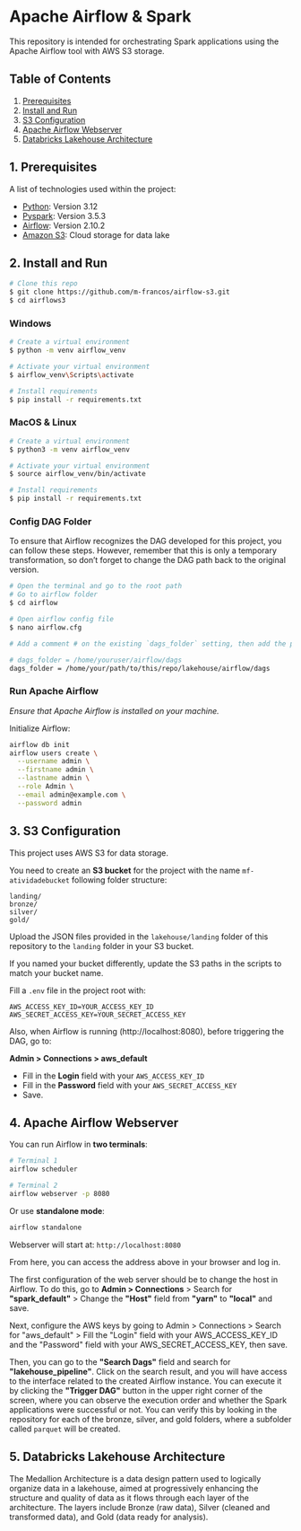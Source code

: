 # Apache Airflow & Spark

This repository is intended for orchestrating Spark applications using the Apache Airflow tool with AWS S3 storage.

## Table of Contents

1. [Prerequisites](#technologies)
2. [Install and Run](#install-and-run)
3. [S3 Configuration](#s3-configuration)
4. [Apache Airflow Webserver](#apache-airflow-webserver)
5. [Databricks Lakehouse Architecture](#databricks-lakehouse-architecture)

## 1. Prerequisites

A list of technologies used within the project:

- [Python](https://www.python.org): Version 3.12
- [Pyspark](https://spark.apache.org/docs/latest/api/python/index.html): Version 3.5.3
- [Airflow](https://airflow.apache.org/docs/apache-airflow/stable/installation/index.html): Version 2.10.2
- [Amazon S3](https://aws.amazon.com/s3/): Cloud storage for data lake

## 2. Install and Run

```bash
# Clone this repo
$ git clone https://github.com/m-francos/airflow-s3.git
$ cd airflows3
```

### Windows

```bash
# Create a virtual environment
$ python -m venv airflow_venv

# Activate your virtual environment
$ airflow_venv\Scripts\activate

# Install requirements
$ pip install -r requirements.txt
```

### MacOS & Linux

```bash
# Create a virtual environment
$ python3 -m venv airflow_venv

# Activate your virtual environment
$ source airflow_venv/bin/activate

# Install requirements
$ pip install -r requirements.txt
```

### Config DAG Folder

To ensure that Airflow recognizes the DAG developed for this project, you can follow these steps. However, remember that this is only a temporary transformation, so don’t forget to change the DAG path back to the original version.

```bash
# Open the terminal and go to the root path
# Go to airflow folder
$ cd airflow

# Open airflow config file
$ nano airflow.cfg

# Add a comment # on the existing `dags_folder` setting, then add the path to the clone repository

# dags_folder = /home/youruser/airflow/dags
dags_folder = /home/your/path/to/this/repo/lakehouse/airflow/dags
```

### Run Apache Airflow

*Ensure that Apache Airflow is installed on your machine.*

Initialize Airflow:
```bash
airflow db init
airflow users create \
  --username admin \
  --firstname admin \
  --lastname admin \
  --role Admin \
  --email admin@example.com \
  --password admin
```

## 3. S3 Configuration

This project uses AWS S3 for data storage.

You need to create an **S3 bucket** for the project with the name `mf-atividadebucket` following folder structure:
```
landing/
bronze/
silver/
gold/
```
Upload the JSON files provided in the `lakehouse/landing` folder of this repository to the `landing` folder in your S3 bucket.

If you named your bucket differently, update the S3 paths in the scripts to match your bucket name.

Fill a `.env` file in the project root with:
```
AWS_ACCESS_KEY_ID=YOUR_ACCESS_KEY_ID
AWS_SECRET_ACCESS_KEY=YOUR_SECRET_ACCESS_KEY
```

Also, when Airflow is running (http://localhost:8080), before triggering the DAG, go to:

**Admin > Connections > aws_default**  
- Fill in the **Login** field with your `AWS_ACCESS_KEY_ID`
- Fill in the **Password** field with your `AWS_SECRET_ACCESS_KEY`
- Save.

## 4. Apache Airflow Webserver

You can run Airflow in **two terminals**:
```bash
# Terminal 1
airflow scheduler

# Terminal 2
airflow webserver -p 8080
```

Or use **standalone mode**:
```bash
airflow standalone
```

Webserver will start at: `http://localhost:8080`

From here, you can access the address above in your browser and log in.

The first configuration of the web server should be to change the host in Airflow. To do this, go to **Admin > Connections** > Search for **"spark_default"** > Change the **"Host"** field from **"yarn"** to **"local"** and save.

Next, configure the AWS keys by going to Admin > Connections > Search for "aws_default" > Fill the "Login" field with your AWS_ACCESS_KEY_ID and the "Password" field with your AWS_SECRET_ACCESS_KEY, then save.

Then, you can go to the **"Search Dags"** field and search for **"lakehouse_pipeline"**. Click on the search result, and you will have access to the interface related to the created Airflow instance. You can execute it by clicking the **"Trigger DAG"** button in the upper right corner of the screen, where you can observe the execution order and whether the Spark applications were successful or not. You can verify this by looking in the repository for each of the bronze, silver, and gold folders, where a subfolder called `parquet` will be created.

## 5. Databricks Lakehouse Architecture

The Medallion Architecture is a data design pattern used to logically organize data in a lakehouse, aimed at progressively enhancing the structure and quality of data as it flows through each layer of the architecture. The layers include Bronze (raw data), Silver (cleaned and transformed data), and Gold (data ready for analysis).
